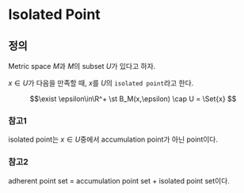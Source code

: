# Isolated Point
## 정의
Metric space $M$과 $M$의 subset $U$가 있다고 하자.

$x \in U$가 다음을 만족할 때, $x$를 $U$의 `isolated point`라고 한다.

$$\exist \epsilon\in\R^+ \st B_M(x,\epsilon) \cap U = \Set{x} $$

### 참고1
isolated point는 $x \in U$중에서 accumulation point가 아닌 point이다.

### 참고2
adherent point set = accumulation point set + isolated point set이다.

